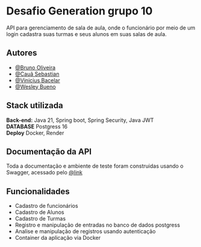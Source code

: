 
# Desafio Generation grupo 10

API para gerenciamento de sala de aula, onde o funcionário por meio de um login cadastra suas turmas e seus alunos em suas salas de aula.


## Autores

- [@Bruno Oliveira](https://github.com/brunocaoliveira)
- [@Cauã Sebastian](https://github.com/cauasebastian)
- [@Vinicius Bacelar](https://github.com/Viniciusovski)
- [@Wesley Bueno](https://github.com/WesleyBueno)


## Stack utilizada

**Back-end:** Java 21, Spring boot, Spring Security, Java JWT \
**DATABASE** Postgress 16 \
**Deploy** Docker, Render

## Documentação da API

Toda a documentação e ambiente de teste foram construidas usando o Swagger, acessado pelo [@link](https://api-grupo10-1.onrender.com/swagger-ui/index.html#/)




## Funcionalidades

- Cadastro de funcionários
- Cadastro de Alunos
- Cadastro de Turmas
- Registro e manipulação de entradas no banco de dados postgress
- Analise e manipulação de registros usando autenticação
- Container da aplicação via Docker

